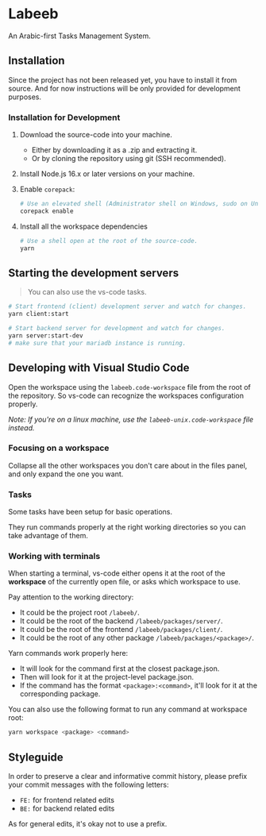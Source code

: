 # Labeeb

An Arabic-first Tasks Management System.

## Installation

Since the project has not been released yet, you have to install it from source.
And for now instructions will be only provided for development purposes.

### Installation for Development

1. Download the source-code into your machine.
   - Either by downloading it as a .zip and extracting it.
   - Or by cloning the repository using git (SSH recommended).
2. Install Node.js 16.x or later versions on your machine.
3. Enable `corepack`:

   ```bash
   # Use an elevated shell (Administrator shell on Windows, sudo on Unix).
   corepack enable
   ```

4. Install all the workspace dependencies

   ```bash
   # Use a shell open at the root of the source-code.
   yarn
   ```

## Starting the development servers

> You can also use the vs-code tasks.

```bash
# Start frontend (client) development server and watch for changes.
yarn client:start

# Start backend server for development and watch for changes.
yarn server:start-dev
# make sure that your mariadb instance is running.
```

## Developing with Visual Studio Code

Open the workspace using the `labeeb.code-workspace` file from the root of the repository.
So vs-code can recognize the workspaces configuration properly.

_Note: If you're on a linux machine, use the `labeeb-unix.code-workspace` file instead._

### Focusing on a workspace

Collapse all the other workspaces you don't care about in the files panel,
and only expand the one you want.

### Tasks

Some tasks have been setup for basic operations.

They run commands properly at the right working directories so you can take advantage of them.

### Working with terminals

When starting a terminal, vs-code either opens it at the root of the **workspace** of the currently open file, or asks which workspace to use.

Pay attention to the working directory:

- It could be the project root `/labeeb/`.
- It could be the root of the backend `/labeeb/packages/server/`.
- It could be the root of the frontend `/labeeb/packages/client/`.
- It could be the root of any other package `/labeeb/packages/<package>/`.

Yarn commands work properly here:

- It will look for the command first at the closest package.json.
- Then will look for it at the project-level package.json.
- If the command has the format `<package>:<command>`, it'll look for it at the corresponding package.

You can also use the following format to run any command at workspace root:

```bash
yarn workspace <package> <command>
```

## Styleguide

In order to preserve a clear and informative commit history, please prefix your commit messages with the following letters:

- `FE:` for frontend related edits
- `BE:` for backend related edits

As for general edits, it's okay not to use a prefix.
